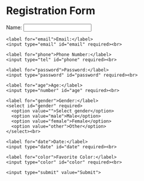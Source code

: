 <!DOCTYPE html>
<html>
<head>
  <title>Form with Basic Validation</title>
</head>
<body>
  <h1>Registration Form</h1>
  <form id="registrationForm" onsubmit="validateForm(event)">
    <label for="name">Name:</label>
    <input type="text" id="name" required><br>

    <label for="email">Email:</label>
    <input type="email" id="email" required><br>

    <label for="phone">Phone Number:</label>
    <input type="tel" id="phone" required><br>

    <label for="password">Password:</label>
    <input type="password" id="password" required><br>

    <label for="age">Age:</label>
    <input type="number" id="age" required><br>

    <label for="gender">Gender:</label>
    <select id="gender" required>
      <option value="">Select gender</option>
      <option value="male">Male</option>
      <option value="female">Female</option>
      <option value="other">Other</option>
    </select><br>

    <label for="date">Date:</label>
    <input type="date" id="date" required><br>

    <label for="color">Favorite Color:</label>
    <input type="color" id="color" required><br>

    <input type="submit" value="Submit">
  </form>

  <script>
    function validateForm(event) {
      event.preventDefault(); // Prevent form submission

      // Get form field values
      var name = document.getElementById('name').value;
      var email = document.getElementById('email').value;
      var phone = document.getElementById('phone').value;
      var password = document.getElementById('password').value;
      var age = document.getElementById('age').value;
      var gender = document.getElementById('gender').value;
      var date = document.getElementById('date').value;
      var color = document.getElementById('color').value;

      // Perform validation
      if (!name || !email || !phone || !password || !age || !gender || !date || !color) {
        alert("Please fill out all fields");
        return;
      }

      // Additional validation logic can be added here

      // Submit the form if all validation passes
      document.getElementById('registrationForm').submit();
    }
  </script>
</body>
</html>
